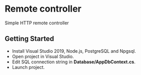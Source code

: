 # Remote controller

Simple HTTP remote controller

## Getting Started
* Install Visual Studio 2019, Node.js, PostgreSQL and Npgsql.
* Open project in Visual Studio.
* Edit SQL connection string in **Database/AppDbContext.cs**.
* Launch project.